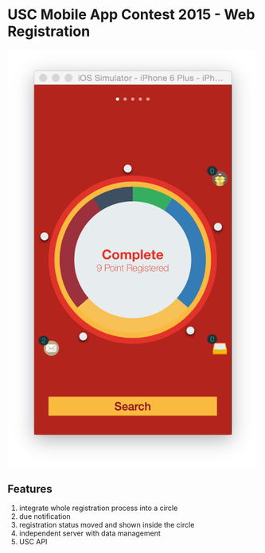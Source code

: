 # USC Mobile App Contest 2015 - Web Registration

![Home Page](/docs/img/r_1.png)

## Features

1. integrate whole registration process into a circle
2. due notification
3. registration status moved and shown inside the circle
4. independent server with data management
5. USC API 

